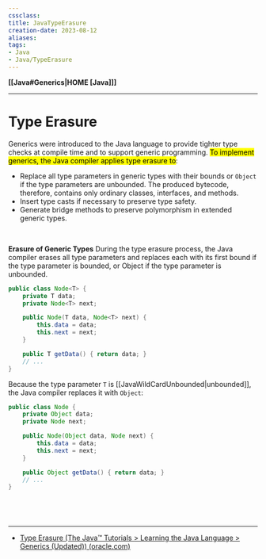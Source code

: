 ```yaml
---
cssclass:
title: JavaTypeErasure
creation-date: 2023-08-12
aliases:
tags:
- Java
- Java/TypeErasure
---
```

**[[Java#Generics|HOME [Java]]]**

---
# Type Erasure
Generics were introduced to the Java language to provide tighter type checks at compile time and to support generic programming. <mark class="hltr-lightblue">To implement generics, the Java compiler applies type erasure to</mark>:
- Replace all type parameters in generic types with their bounds or `Object` if the type parameters are unbounded. The produced bytecode, therefore, contains only ordinary classes, interfaces, and methods.
- Insert type casts if necessary to preserve type safety.
- Generate bridge methods to preserve polymorphism in extended generic types.

<br>

**Erasure of Generic Types**
During the type erasure process, the Java compiler erases all type parameters and replaces each with its first bound if the type parameter is bounded, or Object if the type parameter is unbounded.
```java
public class Node<T> {
    private T data;
    private Node<T> next;

    public Node(T data, Node<T> next) {
        this.data = data;
        this.next = next;
    }

    public T getData() { return data; }
    // ...
}
```
Because the type parameter `T` is [[JavaWildCardUnbounded|unbounded]], the Java compiler replaces it with `Object`:
```java
public class Node {
    private Object data;
    private Node next;

    public Node(Object data, Node next) {
        this.data = data;
        this.next = next;
    }

    public Object getData() { return data; }
    // ...
}
```

<br>

# 
---
- [Type Erasure (The Java™ Tutorials > Learning the Java Language > Generics (Updated)) (oracle.com)](https://docs.oracle.com/javase/tutorial/java/generics/erasure.html)